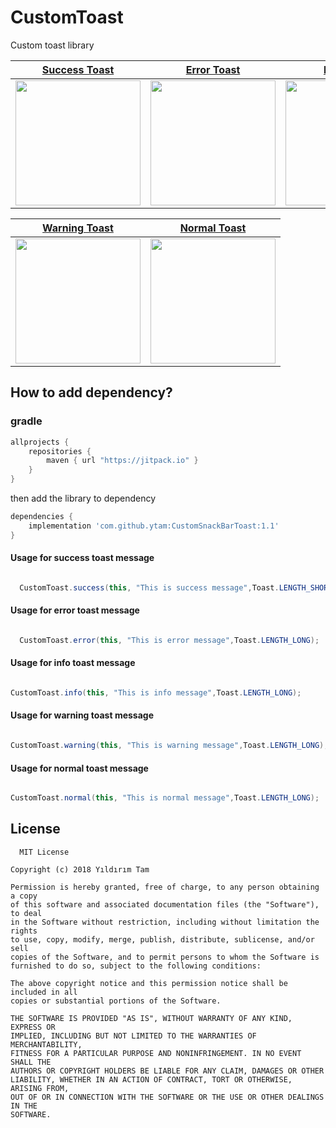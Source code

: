 # CustomToast
Custom toast library


[Success Toast](https://user-images.githubusercontent.com/15671434/43009636-de73da16-8c46-11e8-8f14-46d6a5a56c72.png) | [Error Toast](https://user-images.githubusercontent.com/15671434/43009635-de46e2d6-8c46-11e8-924e-21740e331418.png)| [Info Toast](https://user-images.githubusercontent.com/15671434/43009634-de1e1f40-8c46-11e8-96b3-bb65270ed4a8.png) 
------------------------------------------------------- | -------------------------------------------------------------------------|--------------------
<img width="200" src="https://user-images.githubusercontent.com/15671434/43009636-de73da16-8c46-11e8-8f14-46d6a5a56c72.png">| <img width="200" src="https://user-images.githubusercontent.com/15671434/43009635-de46e2d6-8c46-11e8-924e-21740e331418.png">|<img width="200" src="https://user-images.githubusercontent.com/15671434/43009634-de1e1f40-8c46-11e8-96b3-bb65270ed4a8.png">


[Warning Toast](https://user-images.githubusercontent.com/15671434/43009632-ddd45680-8c46-11e8-91a3-9a1df1be8a7a.png) | [Normal Toast](https://user-images.githubusercontent.com/15671434/43009631-ddad1390-8c46-11e8-9975-82453d479b7a.png)| 
------------------------------------------------------- | -------------------------------------------------------------------------
<img width="200" src="https://user-images.githubusercontent.com/15671434/43009632-ddd45680-8c46-11e8-91a3-9a1df1be8a7a.png">| <img width="200" src="https://user-images.githubusercontent.com/15671434/43009631-ddad1390-8c46-11e8-9975-82453d479b7a.png">



## How to add dependency?


### gradle
```groovy
allprojects {
	repositories {
		maven { url "https://jitpack.io" }
	}
}
```

then add the library to dependency

```groovy
dependencies {
	implementation 'com.github.ytam:CustomSnackBarToast:1.1'
}
```



#### Usage for success toast message

```java

  CustomToast.success(this, "This is success message",Toast.LENGTH_SHORT);
```

#### Usage for error toast message

```java

  CustomToast.error(this, "This is error message",Toast.LENGTH_LONG);
```

#### Usage for info toast message

```java

CustomToast.info(this, "This is info message",Toast.LENGTH_LONG);
```


#### Usage for warning toast message

```java

CustomToast.warning(this, "This is warning message",Toast.LENGTH_LONG);
```

#### Usage for normal toast message

```java

CustomToast.normal(this, "This is normal message",Toast.LENGTH_LONG);
```


License
--------


      MIT License

    Copyright (c) 2018 Yıldırım Tam

    Permission is hereby granted, free of charge, to any person obtaining a copy
    of this software and associated documentation files (the "Software"), to deal
    in the Software without restriction, including without limitation the rights
    to use, copy, modify, merge, publish, distribute, sublicense, and/or sell
    copies of the Software, and to permit persons to whom the Software is
    furnished to do so, subject to the following conditions:

    The above copyright notice and this permission notice shall be included in all
    copies or substantial portions of the Software.

    THE SOFTWARE IS PROVIDED "AS IS", WITHOUT WARRANTY OF ANY KIND, EXPRESS OR
    IMPLIED, INCLUDING BUT NOT LIMITED TO THE WARRANTIES OF MERCHANTABILITY,
    FITNESS FOR A PARTICULAR PURPOSE AND NONINFRINGEMENT. IN NO EVENT SHALL THE
    AUTHORS OR COPYRIGHT HOLDERS BE LIABLE FOR ANY CLAIM, DAMAGES OR OTHER
    LIABILITY, WHETHER IN AN ACTION OF CONTRACT, TORT OR OTHERWISE, ARISING FROM,
    OUT OF OR IN CONNECTION WITH THE SOFTWARE OR THE USE OR OTHER DEALINGS IN THE
    SOFTWARE.












